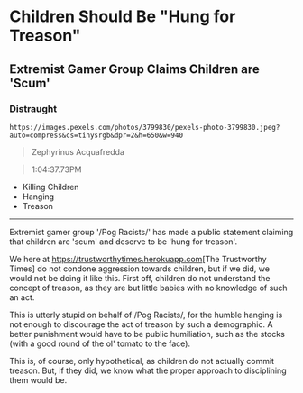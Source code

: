 # Children Should Be "Hung for Treason"

## Extremist Gamer Group Claims Children are 'Scum'

### Distraught

`https://images.pexels.com/photos/3799830/pexels-photo-3799830.jpeg?auto=compress&cs=tinysrgb&dpr=2&h=650&w=940`

> Zephyrinus Acquafredda

> 1:04:37.73PM

- Killing Children
- Hanging
- Treason

---

Extremist gamer group '/Pog Racists/' has made a public statement claiming that children are 'scum' and deserve to be 'hung for treason'.


We here at <https://trustworthytimes.herokuapp.com>[The Trustworthy Times] do not condone aggression towards children, but if we did, we would not be doing it like this.
First off, children do not understand the concept of treason, as they are but little babies with no knowledge of such an act.


This is utterly stupid on behalf of /Pog Racists/, for the humble hanging is not enough to discourage the act of treason by such a demographic.
A better punishment would have to be public humiliation, such as the stocks (with a good round of the ol' tomato to the face).


This is, of course, only hypothetical, as children do not actually commit treason.
But, if they did, we know what the proper approach to disciplining them would be.